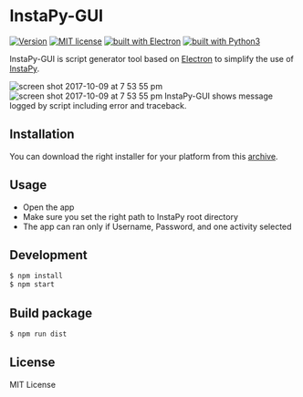# InstaPy-GUI

[![Version](https://img.shields.io/badge/version-0.4.0-green.svg)](#)
[![MIT license](https://img.shields.io/badge/license-MIT-blue.svg)](https://github.com/)
[![built with Electron](https://img.shields.io/badge/built%20with-Electron-blue.svg)](https://github.com/SeleniumHQ/selenium)
[![built with Python3](https://img.shields.io/badge/built%20with-Semantic--UI-lightgrey.svg)](https://www.semantic-ui.com/)

InstaPy-GUI is script generator tool based on [Electron](http://electron.atom.io/) to simplify the use of [InstaPy](https://github.com/timgrossmann/InstaPy).

![screen shot 2017-10-09 at 7 53 55 pm](https://github.com/ahmadudin/ahmadudin.github.io/blob/master/assets/images/screencapture1.PNG?raw=true)
![screen shot 2017-10-09 at 7 53 55 pm](https://github.com/ahmadudin/ahmadudin.github.io/blob/master/assets/images/screencapture2.PNG?raw=true)
InstaPy-GUI shows message logged by script including error and traceback.

## Installation
  You can download the right installer for your platform from this [archive](https://github.com/ahmadudin/electron-instaPy-GUI/releases).

## Usage
* Open the app
* Make sure you set the right path to InstaPy root directory
* The app can ran only if Username, Password, and one activity selected

## Development

```bash
$ npm install
$ npm start
```

## Build package
```bash
$ npm run dist
```

## License

MIT License



